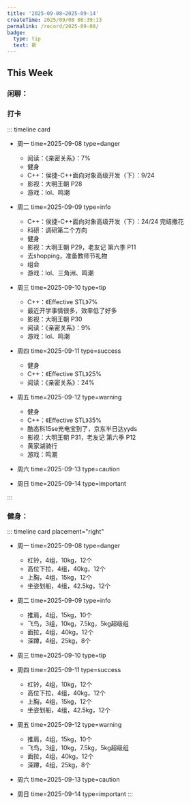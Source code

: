 ```yaml
---
title: '2025-09-08~2025-09-14'
createTime: 2025/09/08 08:39:13
permalink: /record/2025-09-08/
badge:
  type: tip
  text: 新
---
```



## This Week

### 闲聊：


### 打卡

::: timeline card
- 周一
  time=2025-09-08 type=danger

  - 阅读：《亲密关系》：7%
  - 健身
  - C++：侯捷-C++面向对象高级开发（下）：9/24
  - 影视：大明王朝 P28
  - 游戏：lol、鸣潮

- 周二
  time=2025-09-09 type=info

  - C++：侯捷-C++面向对象高级开发（下）：24/24 完结撒花
  - 科研：调研第二个方向
  - 健身
  - 影视：大明王朝 P29，老友记 第六季 P11
  - 去shopping，准备教师节礼物
  - 组会
  - 游戏：lol、三角洲、鸣潮

- 周三
  time=2025-09-10 type=tip

   - C++：《Effective STL》7%
   - 最近开学事情很多，效率低了好多
   - 影视：大明王朝 P30
   - 阅读：《亲密关系》：9%
   - 游戏：lol、鸣潮

- 周四
  time=2025-09-11 type=success

   - 健身
   - C++：《Effective STL》25%
   - 阅读：《亲密关系》：24%



- 周五
  time=2025-09-12 type=warning

    - 健身
    - C++：《Effective STL》35%
    - 酷态科15se充电宝到了，京东半日达yyds
    - 影视：大明王朝 P31，老友记 第六季 P12
    - 黄家湖骑行
    - 游戏：鸣潮

- 周六
  time=2025-09-13 type=caution



- 周日
  time=2025-09-14 type=important



:::



### 健身：

::: timeline card placement="right"
- 周一
  time=2025-09-08 type=danger

  - 杠铃，4组，10kg，12个
  - 高位下拉，4组，40kg，12个
  - 上胸，4组，15kg，12个
  - 坐姿划船，4组，42.5kg，12个

- 周二
  time=2025-09-09 type=info

  - 推肩，4组，15kg，10个
  - 飞鸟，3组，10kg，7.5kg，5kg超级组
  - 面拉，4组，40kg，12个
  - 深蹲，4组，25kg，8个


- 周三
  time=2025-09-10 type=tip



- 周四
  time=2025-09-11 type=success

  - 杠铃，4组，10kg，12个
  - 高位下拉，4组，40kg，12个
  - 上胸，4组，15kg，12个
  - 坐姿划船，4组，42.5kg，12个

- 周五
  time=2025-09-12 type=warning

  - 推肩，4组，15kg，10个
  - 飞鸟，3组，10kg，7.5kg，5kg超级组
  - 面拉，4组，40kg，12个
  - 深蹲，4组，25kg，8个

- 周六
  time=2025-09-13 type=caution



- 周日
  time=2025-09-14 type=important
:::


